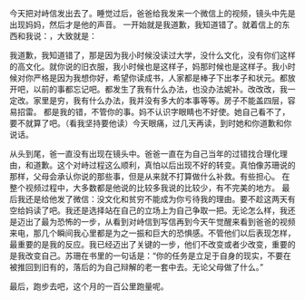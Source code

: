 今天把对峙信发出去了。睡觉过后，爸爸给我发来一个微信上的视频，镜头中先是出现妈妈，然后才是他的声音。
一开始就是我道歉，我知道错了。就着信上的东西和我说：，大致就是：

我道歉，我知道错了，那是因为我小时候没读过大学，没什么文化，没有你们这样的高文化。就你说的旧衣服，我小时候也是这样子，妈那时候也是这样子。我小时候对你严格是因为我想你好，希望你读成书，人家都是棒子下出孝子和状元。都放开吧，以前的事都忘记吧。都发生了我有什么办法，也没办法妮补。改改改，我一定改。家里是穷，我有什么办法，我并没有多大的本事等等。房子不能盖四层，容易招雷。
都是我的错，不管你的事。妈不认识字眼睛也不好使。她自己看不了，要不就算了吧。（看我坚持要他读）今天眼痛，过几天再读，到时她和你道歉和你说话。

从头到尾，爸一直没有出现在镜头中。爸爸一直在为自己当年的过错找合理化理由，和道歉。这个对峙过程这么顺利，真怕以后出现不好的转变。真怕像苏珊说的那样，父母会承认你说的那些事，但是从来就不打算做什么补救。有些担心。
在整个视频过程中，大多数都是他说的比较多我说的比较少，有不完美的地方。
最后我还是给他发了微信：没文化和贫穷不能成为你亏待我的理由。要不趁这两天有空给妈读了吧。我还是选择站在自己的立场上为自己争取一把。无论怎么样，我还是迈出了最为恐怖的一步，从看到对峙信到写信再到今天午觉醒来看到爸爸的视频来电，那几个瞬间我心里都是为之一振和巨大的恐惧感。不管他们以后表现怎样，最重要的是我的反应。我已经迈出了关键的一步，他们不改变或者少改变，重要的是我改变自己。苏珊在书里的一句话是：“你的任务是立足于自身的现实，不要在被推回到旧有的，落后的为自己辩解的老一套中去。无论父母做了什么。”

最后，跑步去吧，这个月的一百公里跑量呢。
